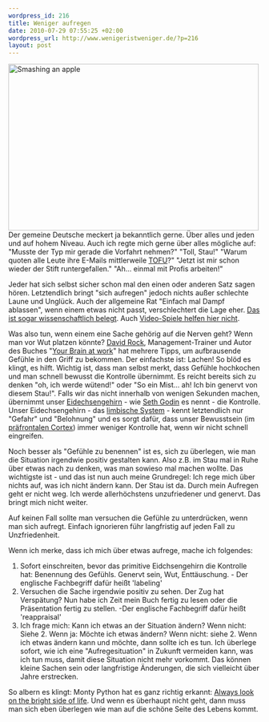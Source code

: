 ```yaml
--- 
wordpress_id: 216
title: Weniger aufregen
date: 2010-07-29 07:55:25 +02:00
wordpress_url: http://www.wenigeristweniger.de/?p=216
layout: post
---
```

<div class="center"><a href="http://www.flickr.com/photos/hckyso/3850046841/"><img src="http://www.wenigeristweniger.de/wp-content/uploads/2010/07/3850046841_8a017457f3.jpeg" alt="Smashing an apple" title="3850046841_8a017457f3" width="500" height="333" class="aligncenter size-full wp-image-235" /></a></div>
Der gemeine Deutsche meckert ja bekanntlich gerne. Über alles und jeden und auf hohem Niveau. Auch ich regte mich gerne über alles mögliche auf: "Musste der Typ mir gerade die Vorfahrt nehmen?" "Toll, Stau!" "Warum quoten alle Leute ihre E-Mails mittlerweile <a href="http://de.wikipedia.org/wiki/TOFU">TOFU</a>?" "Jetzt ist mir schon wieder der Stift runtergefallen." "Ah... einmal mit Profis arbeiten!"

Jeder hat sich selbst sicher schon mal den einen oder anderen Satz sagen hören. Letztendlich bringt "sich aufregen" jedoch nichts außer schlechte Laune und Unglück. Auch der allgemeine Rat "Einfach mal Dampf ablassen", wenn einem etwas nicht passt, verschlechtert die Lage eher. <a href="http://www.psychologytoday.com/blog/ulterior-motives/200909/you-cant-punch-your-way-out-anger">Das ist sogar wissenschaftlich belegt</a>. Auch <a href="http://www.psychologytoday.com/blog/ulterior-motives/200909/you-can-t-blow-steam-video-games-either">Video-Spiele helfen hier nicht</a>.

Was also tun, wenn einem eine Sache gehörig auf die Nerven geht? Wenn man vor Wut platzen könnte? <a href="http://www.davidrock.net/">David Rock</a>, Management-Trainer und Autor des Buches "<a href="http://www.amazon.de/exec/obidos/ASIN/0061771295/hendrvolkm-21">Your Brain at work</a>" hat mehrere Tipps, um aufbrausende Gefühle in den Griff zu bekommen. Der einfachste ist: Lachen! So blöd es klingt, es hilft. Wichtig ist, dass man selbst merkt, dass Gefühle hochkochen und man schnell bewusst die Kontrolle übernimmt. Es reicht bereits sich zu denken "oh, ich werde wütend!" oder "So ein Mist... ah! Ich bin genervt von diesem Stau!". Falls wir das nicht innerhalb von wenigen Sekunden machen, übernimmt unser <a href="http://sethgodin.typepad.com/seths_blog/2010/01/quieting-the-lizard-brain.html">Eidechsengehirn</a> - wie <a href="http://sethgodin.typepad.com/">Seth Godin</a> es nennt - die Kontrolle. Unser Eidechsengehirn - das <a href="http://de.wikipedia.org/wiki/Limbisches_System">limbische System</a> - kennt letztendlich nur "Gefahr" und "Belohnung" und es sorgt dafür, dass unser Bewusstsein (im <a href="http://de.wikipedia.org/wiki/Pr%C3%A4frontaler_Cortex">präfrontalen Cortex</a>) immer weniger Kontrolle hat, wenn wir nicht schnell eingreifen.

Noch besser als "Gefühle zu benennen" ist es, sich zu überlegen, wie man die Situation irgendwie positiv gestalten kann. Also z.B. im Stau mal in Ruhe über etwas nach zu denken, was man sowieso mal machen wollte. Das wichtigste ist - und das ist nun auch meine Grundregel: Ich rege mich über nichts auf, was ich nicht ändern kann. Der Stau ist da. Durch mein Aufregen geht er nicht weg. Ich werde allerhöchstens unzufriedener und genervt. Das bringt mich nicht weiter. 

Auf keinen Fall sollte man versuchen die Gefühle zu unterdrücken, wenn man sich aufregt. Einfach ignorieren führ langfristig auf jeden Fall zu Unzfriedenheit. 

Wenn ich merke, dass ich mich über etwas aufrege, mache ich folgendes:
<ol>
	<li>Sofort einschreiten, bevor das primitive Eidchsengehirn die Kontrolle hat: Benennung des Gefühls. Genervt sein, Wut, Enttäuschung. - Der englische Fachbegriff dafür heißt 'labeling'</li>
<li>Versuchen die Sache irgendwie positiv zu sehen. Der Zug hat Verspätung? Nun habe ich Zeit mein Buch fertig zu lesen oder die Präsentation fertig zu stellen. -Der englische Fachbegriff dafür heißt 'reappraisal'</li> 
<li>Ich frage mich: Kann ich etwas an der Situation ändern? Wenn nicht: Siehe 2. Wenn ja: Möchte ich etwas ändern? Wenn nicht: siehe 2. Wenn ich etwas ändern kann und möchte, dann sollte ich es tun. Ich überlege sofort, wie ich eine "Aufregesituation" in Zukunft vermeiden kann, was ich tun muss, damit diese Situation nicht mehr vorkommt. Das können kleine Sachen sein oder langfristige Änderungen, die sich vielleicht über Jahre erstrecken.</li>
</ol>
So albern es klingt: Monty Python hat es ganz richtig erkannt: <a href="http://www.youtube.com/watch?v=WlBiLNN1NhQ">Always look on the bright side of life</a>. Und wenn es überhaupt nicht geht, dann muss man sich eben überlegen wie man auf die schöne Seite des Lebens kommt.
